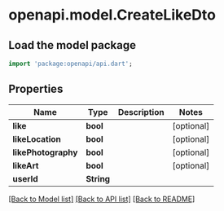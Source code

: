 # openapi.model.CreateLikeDto

## Load the model package
```dart
import 'package:openapi/api.dart';
```

## Properties
Name | Type | Description | Notes
------------ | ------------- | ------------- | -------------
**like** | **bool** |  | [optional] 
**likeLocation** | **bool** |  | [optional] 
**likePhotography** | **bool** |  | [optional] 
**likeArt** | **bool** |  | [optional] 
**userId** | **String** |  | 

[[Back to Model list]](../README.md#documentation-for-models) [[Back to API list]](../README.md#documentation-for-api-endpoints) [[Back to README]](../README.md)


